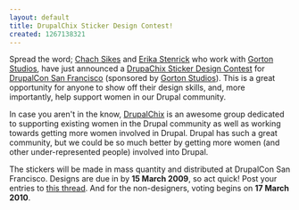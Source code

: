 ```yaml
---
layout: default
title: DrupalChix Sticker Design Contest!
created: 1267138321
---
```


Spread the word; [Chach Sikes](http://drupal.org/user/50674) and [Erika Stenrick](http://drupal.org/user/183570) who work with [Gorton Studios](http://gortonstudios.com/), have just announced a [DrupaChix Sticker Design Contest](http://groups.drupal.org/node/52728) for [DrupalCon San Francisco](http://sf2010.drupal.org/) (sponsored by [Gorton Studios](http://gortonstudios.com/)).  This is a great opportunity for anyone to show off their design skills, and, more importantly, help support women in our Drupal community.

In case you aren't in the know, [DrupalChix](http://groups.drupal.org/drupalchix) is an awesome group dedicated to supporting existing women in the Drupal community as well as working towards getting more women involved in Drupal.  Drupal has such a great community, but we could be so much better by getting more women (and other under-represented people) involved into Drupal.

The stickers will be made in mass quantity and distributed at DrupalCon San Francisco.  Designs are due in by **15 March 2009**, so act quick!  Post your entries to [this thread](http://groups.drupal.org/node/52728).  And for the non-designers, voting begins on **17 March 2010**.
